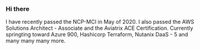 ### Hi there 

<!--
**issaquahd/issaquahd** is a ✨ _special_ ✨ repository because its `README.md` (this file) appears on your GitHub profile.
About ME: 

» Focus and experience with disruptive technologies. Compute, network, optimization, automation, and orchestration. Cloud-enabler. Invisible Infrastructure.

» Helping clients adopt automation of on-demand, single/multi-tenant resource pools, providing the framework for a self-service IT model. Through orchestration, automation and elasticity, agility becomes the new paradigm. This new paradigm delivers a lean and flexible platform, helping drive distributed apps that run on any infrastructure, anytime.

» Offering Insight and delivery paths for customers to leverage a service-oriented architecture, embrace a Dev/Ops model to help transform IT into a sustainable, lean, and agile organization.

» Simply put, adopt disruptive technologies to bridge information and bring transparency to data in a more meaningful and intellectual way. Be your industry catalyst.
▬▬

Cloud Portfolio Management
Orchestration
K8's
Nutanix, OpenStack, GCP, AWS, Azure
Hybrid Multicloud delivery platforms.
Hybridization
DevOps <tool chain , change management>
Infrastructure as Code | Function as a Service
Data/Predictive Analytics.
IaaS/PaaS
BCDR; Business Continuity/Disaster Recovery
Scalable Density
IT Debt Reversal 

I am deeply committed to the opensource community. I advocate for Cloud Native and never put all my eggs in one or two baskets. Everything Distributed in a shared-nothing distributed architecture. 

- 🔭 I’m currently working on ... Kuberenetes Admin Certification and Nutanix NCP-MCA Multi Cloud Certification
- 🌱 I’m currently learning ... Go, Python, AI/ML via raspberry pi and invested in Kickstarter for OpenCV to dove into ML and neural networks. 
- 👯 I’m looking to collaborate on ...anything coding
- 🤔 I’m looking for help with ...Kubernetes, Calico, ephemeral /persistent storage
- 💬 Ask me about ... cloud native, K8's, orchestration
- 📫 How to reach me: ... alex.alvord@nutanix.com linkedin.com/in/alexalvord
- 😄 Pronouns: ...He/Him
- ⚡ Fun fact: ... we are all connected in this universe by a vibrational frequency, a field. My goal is to constantly tune and elevate my own vibrational frequency by making good with this Earth and its habitents. 
-->
I have recently passed the NCP-MCI in May of 2020. I also passed the AWS Solutions Architect - Associate and the Aviatrix ACE Certification. Currently springting toward Azure 900, Hashicorp Terraform, Nutanix DaaS - 5 and many many many more. 
